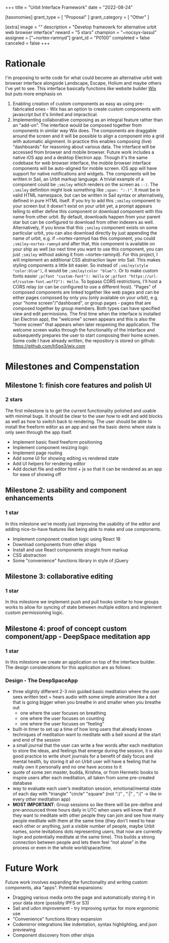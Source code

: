 +++
title = "Urbit Interface Framework" 
date = "2022-08-24"

[taxonomies]
grant_type = [ "Proposal" ]
grant_category = [ "Other" ]

[extra]
image = ""
description = "Develop frameowrk for alternative urbit web browser interface"
reward = "5 stars"
champion = "~nocsyx-lassul"
assignee = ["~nortex-ramnyd"]
grant_id = "P0100"
completed = false
canceled = false
+++

# Rationale

I'm proposing to write code for what could become an alternative urbit web browser interface alongside Landscape, Escape, Holium and maybe others I've yet to see.
This interface basically functions like website builder [Wix](https://www.wix.com/) but puts more emphasis on
1. Enabling creation of custom components as easy as using pre-fabricated ones - Wix has an option to create custom components with javascript but it's limited and impractical.
2. Implementing collaborative composing as an integral feature rather than an "add-on".
The interface would be composed together from components in similar way Wix does. The components are draggable around the screen and it will be possible to align a component into a grid with automatic alignment. In practice this enables composing (live) "dashboards" for reasoning about various data.
The interface will be accessed from browser and mobile browser. Future work includes a native iOS app and a desktop Electron app. Though it's the same codebase for web browser interface, the mobile browser interface components will be auto-aligned for mobile screen. iOS app will have support for native notifications and widgets.
The components will be written in Sail, an Urbit markup language. A trivial example of a component could be `;smiley` which renders on the screen as `:-)`.
The `;smiley` definition might look something like `;span: ":-)"`. It must be in valid HTML namespace, but can be written in Sail syntax or alternatively, defined in pure HTML itself.
If you try to add this `;smiley` component to your screen but it doesn't exist on your urbit yet, a prompt appears telling to either define this component or download component with this name from other urbit. By default, downloads happen from your parent star but can be configured to download from other indexers as well.
Alternatively, if you know that this `;smiley` component exists on some particular urbit, you can also download directly by just appending the name of urbit, e.g. if ~nortex-ramnyd has this component, you could `;smiley~nortex-ramnyd` and after that, this component is available on your ship as well (so next time you want to use this component, you can just `;smiley` without asking it from ~nortex-ramnyd).
For this project, I will implement an additional CSS abstraction layer into Sail. This makes styling components a little bit easier. So instead of `;smiley(style "color:blue")`, it would be `;smiley(color "blue")`. Or to make custom fonts easier `;p(font "custom-font"): Hello` or `;p(font "https://url-of/custom-font.woff2"): Hello`. To bypass CORS restrictions, I'll host a CORS relay (or can be configured to use a different host).
"Pages" of composed components are linked together like web pages and can be either pages composed by only you (only available on your urbit), e.g. your "home screen"/"dashboard", or group pages - pages that are composed together by group members.
Both types can have specified view and edit permissions.
The first time when the interface is installed (an Electron app), the "welcome" screen appears and this is also the "home screen" that appears when later reopening the application. The welcome screen walks through the functionality of the interface and subsequently prepares the user to start composing their home screen.
Some code I have already written, the repository is stored on github: https://github.com/h5gq3/wix.com
# Milestones and Compenstation
## Milestone 1: finish core features and polish UI
### 2 stars
The first milestone is to get the current functionality polished and usable with minimal bugs. It should be clear to the user how to edit and add blocks as well as how to switch back to rendering. The user should be able to install the freeform editor as an app and see the basic demo where state is only seen through the app itself.
- Implement basic fixed freeform positioning
- Implement component resizing logic
- Implement page routing
- Add some UI for showing editing vs rendered state
- Add UI helpers for rendering editor
- Add docket file and editor html + js so that it can be rendered as an app for ease of showing off
## Milestone 2: usability and component enhancements
### 1 star
In this milestone we're mostly just improving the usability of the editor and adding nice-to-have features like being able to make and use components.
- Implement component creation logic using React 18
- Download components from other ships
- Install and use React components straight from markup
- CSS abstraction
- Some "convenience" functions library in style of jQuery
## Milestone 3: collaborative editing
### 1 star
In this milestone we implement push and pull hooks similar to how groups works to allow for syncing of state between multiple editors and implement custom permissioning logic.
## Milestone 4: proof of concept custom component/app - DeepSpace meditation app
### 1 star
In this milestone we create an application on top of the interface builder. The design considerations for this application are as follows:
### Design - The DeepSpaceApp
- three slightly different 2-3 min guided basic meditation where the user sees written text + hears audio with some simple animation like a dot that is going bigger when you breathe in and smaller when you breathe out
    - one where the user focuses on breathing
    - one where the user focuses on counting
    - one where the user focuses on “feeling”
- built-in timer to set up a time of how long users that already knows techniques of meditation want to meditate with a bell sound at the start and end of the session
- a small journal that the user can write a few words after each meditation to store the ideas, and feelings that emerge during the session, it is also good practice to write short journals for a benefit of daily focus and mental health, by storing it all on Urbit user will have a feeling that he really own it personally and no one have access to it
- quote of some zen master, budda, Krishna, or from Hermetic books to inspire users after each meditation, all taken from some pre-created database
- way to evaluate each user’s meditation session, emotional/mental state of each day with "triangle" "circle" "square" (not “:)” , “:|” , “:(“ -> like in every other meditation app)
- **MOST IMPORTANT**: Group sessions so like there will be pre-define and pre-announced three hours daily in UTC when users will know that if they want to meditate with other people they can join and see how many people meditate with them at the same time (they don't need to hear each other or anything, just a visible number of people, maybe Urbit names, some levitations dots representing users, that now are currently login and potentially meditate at the same time). This builds a strong connection between people and lets them feel “not alone” in the process or even in the whole world/space/time.
# Future Work
Future work involves expanding the functionality and writing custom components, aka "apps".
Potential expansions:
- Dragging various media onto the page and automatically storing it in your data store (possibly IPFS or S3)
- Sail and udon improvement - try improving syntax for more ergonomic use
- "Convenience" functions library expansion
- Codemirror integrations like indentation, syntax highlighting, and json previewing
- Component discovery from other ships